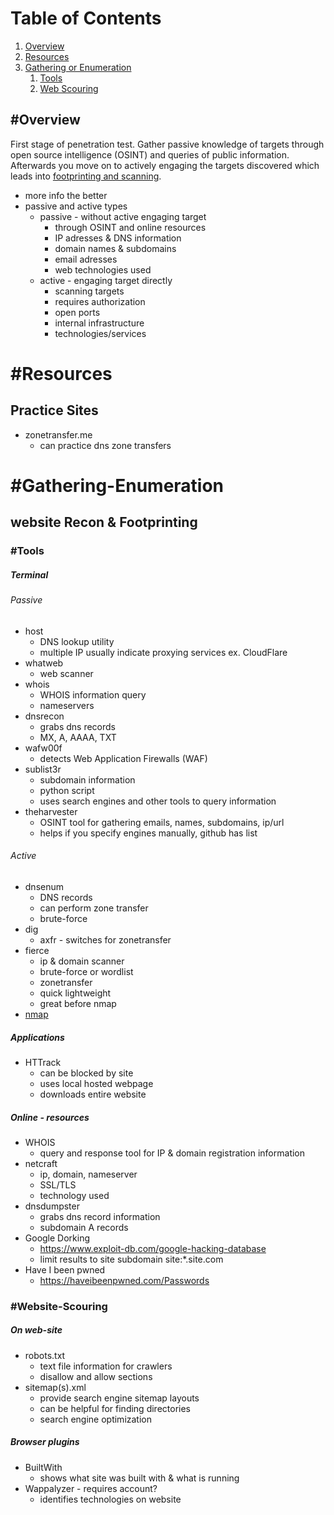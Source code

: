 # Table of Contents
1. [Overview](#Overview)
2. [Resources](#Resources)
3. [Gathering or Enumeration](#Gathering-Enumeration)
	1. [Tools](#Tools)
	2. [Web Scouring](#Website-Scouring)

## #Overview
First stage of penetration test. Gather passive knowledge of targets through open source intelligence (OSINT) and queries of public information. Afterwards you move on to actively engaging the targets discovered which leads into [footprinting and scanning](Footprinting_Scanning).
- more info the better
- passive and active types
	- passive - without active engaging target
		- through OSINT and online resources
		- IP adresses & DNS information
		- domain names & subdomains
		- email adresses
		- web technologies used
	- active - engaging target directly
		- scanning targets
		- requires authorization
		- open ports
		- internal infrastructure
		- technologies/services

# #Resources
## Practice Sites
- zonetransfer.me
	- can practice dns zone transfers

# #Gathering-Enumeration

## website Recon & Footprinting

### #Tools
##### Terminal
###### Passive
- host
	- DNS lookup utility
	- multiple IP usually indicate proxying services ex. CloudFlare
- whatweb
	- web scanner
- whois
	- WHOIS information query
	- nameservers
- dnsrecon
	- grabs dns records
	- MX, A, AAAA, TXT
- wafw00f
	- detects Web Application Firewalls (WAF)
- sublist3r
	- subdomain information
	- python script
	- uses search engines and other tools to query information
- theharvester
	- OSINT tool for gathering emails, names, subdomains, ip/url
	- helps if you specify engines manually, github has list
###### Active
- dnsenum
	- DNS records
	- can perform zone transfer
	- brute-force
- dig
	- axfr - switches for zonetransfer
- fierce
	- ip & domain scanner
	- brute-force or wordlist
	- zonetransfer
	- quick lightweight
	- great before nmap
- [nmap](../Tools/NMAP.md) 
##### Applications
- HTTrack
	- can be blocked by site
	- uses local hosted webpage
	- downloads entire website
##### Online - resources
- WHOIS
	- query and response tool for IP & domain registration information
- netcraft
	- ip, domain, nameserver
	- SSL/TLS
	- technology used
- dnsdumpster
	- grabs dns record information
	- subdomain A records
- Google Dorking
	- https://www.exploit-db.com/google-hacking-database
	- limit results to site subdomain site:\*.site.com
- Have I been pwned
	- https://haveibeenpwned.com/Passwords
### #Website-Scouring
##### On web-site
- robots.txt
	- text file information for crawlers
	- disallow and allow sections
- sitemap(s).xml
	- provide search engine sitemap layouts
	- can be helpful for finding directories
	- search engine optimization
##### Browser plugins
- BuiltWith
	- shows what site was built with & what is running
- Wappalyzer - requires account?
	- identifies technologies on website


